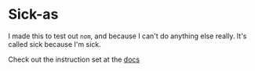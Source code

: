 # Sick-as

I made this to test out `nom`, and because I can't do anything else really. It's called sick because I'm sick.

Check out the instruction set at the [docs](doc.md)

